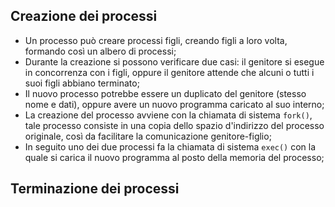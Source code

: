 ## Creazione dei processi
- Un processo può creare processi figli, creando figli a loro volta, formando così un albero di processi;
- Durante la creazione si possono verificare due casi: il genitore si esegue in concorrenza con i figli, oppure il genitore attende che alcuni o tutti i suoi figli abbiano terminato;
- Il nuovo processo potrebbe essere un duplicato del genitore (stesso nome e dati), oppure avere un nuovo programma caricato al suo interno;
- La creazione del processo avviene con la chiamata di sistema `fork()`, tale processo consiste in una copia dello spazio d'indirizzo del processo originale, così da facilitare la comunicazione genitore-figlio;
- In seguito uno dei due processi fa la chiamata di sistema `exec()` con la quale si carica il nuovo programma al posto della memoria del processo;

## Terminazione dei processi